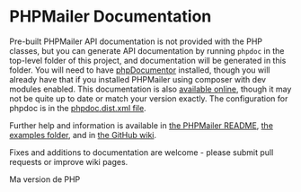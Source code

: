 # PHPMailer Documentation

Pre-built PHPMailer API documentation is not provided with the PHP classes, but you can generate API documentation by running `phpdoc` in the top-level folder of this project, and documentation will be generated in this folder. You will need to have [phpDocumentor](https://www.phpdoc.org) installed, though you will already have that if you installed PHPMailer using composer with dev modules enabled. This documentation is also [available online](http://phpmailer.github.io/PHPMailer/), though it may not be quite up to date or match your version exactly. The configuration for phpdoc is in the [phpdoc.dist.xml file](https://github.com/PHPMailer/PHPMailer/blob/master/phpdoc.dist.xml).

Further help and information is available in [the PHPMailer README](https://github.com/PHPMailer/PHPMailer/blob/master/README.md), [the examples folder](https://github.com/PHPMailer/PHPMailer/tree/master/examples), and in [the GitHub wiki](https://github.com/PHPMailer/PHPMailer/wiki).

Fixes and additions to documentation are welcome - please submit pull requests or improve wiki pages.

Ma version de PHP